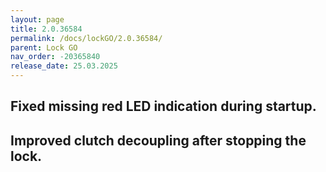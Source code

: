 ```yaml
---
layout: page
title: 2.0.36584
permalink: /docs/lockGO/2.0.36584/
parent: Lock GO
nav_order: -20365840
release_date: 25.03.2025
---
```


## Fixed missing red LED indication during startup.
## Improved clutch decoupling after stopping the lock.
